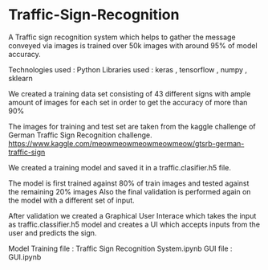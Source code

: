 # Traffic-Sign-Recognition

A Traffic sign recognition system which helps to gather the message conveyed via images is trained over 50k images with around 95% of model accuracy.

Technologies used : Python 
Libraries used    : keras , tensorflow , numpy , sklearn 

We created a training data set consisting of 43 different signs with ample amount of images for each set in order to get the accuracy of more than 90%

The images for training and test set are taken from the kaggle challenge of German Traffic Sign Recognition challenge.
https://www.kaggle.com/meowmeowmeowmeowmeow/gtsrb-german-traffic-sign

We created a training model and saved it in a traffic.clasifier.h5 file.

The model is first trained against 80% of train images and tested against the remaining 20% images
Also the final validation is performed again on the model with a different set of input.

After  validation we created a Graphical User Interace which takes the input as traffic.classifier.h5 model and creates a UI which accepts inputs from the user and predicts the sign.

Model Training file : Traffic Sign Recognition System.ipynb
GUI file            : GUI.ipynb


